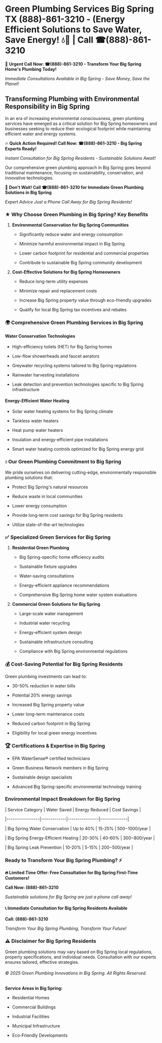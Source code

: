 # Green Plumbing Services Big Spring TX (888)-861-3210 - (Energy Efficient Solutions to Save Water, Save Energy! 💧🌿 | Call ☎(888)-861-3210

🚨 **Urgent Call Now: ☎(888)-861-3210 - Transform Your Big Spring Home's Plumbing Today!**
*Immediate Consultations Available in Big Spring - Save Money, Save the Planet!*

## Transforming Plumbing with Environmental Responsibility in Big Spring

In an era of increasing environmental consciousness, green plumbing services have emerged as a critical solution for Big Spring homeowners and businesses seeking to reduce their ecological footprint while maintaining efficient water and energy systems. 

🔥 **Quick Action Required! Call Now: ☎(888)-861-3210 - Big Spring Experts Ready!**
*Instant Consultation for Big Spring Residents - Sustainable Solutions Await!*

Our comprehensive green plumbing approach in Big Spring goes beyond traditional maintenance, focusing on sustainability, conservation, and innovative technologies.

🚨 **Don't Wait! Call ☎(888)-861-3210 for Immediate Green Plumbing Solutions in Big Spring**
*Expert Advice Just a Phone Call Away for Big Spring Residents!*

### ★ Why Choose Green Plumbing in Big Spring? Key Benefits

1. **Environmental Conservation for Big Spring Communities** 
   - Significantly reduce water and energy consumption
   - Minimize harmful environmental impact in Big Spring
   - Lower carbon footprint for residential and commercial properties
   - Contribute to sustainable Big Spring community development

2. **Cost-Effective Solutions for Big Spring Homeowners** 
   - Reduce long-term utility expenses
   - Minimize repair and replacement costs
   - Increase Big Spring property value through eco-friendly upgrades
   - Qualify for local Big Spring tax incentives and rebates

### 🌍 Comprehensive Green Plumbing Services in Big Spring

#### Water Conservation Technologies
- High-efficiency toilets (HET) for Big Spring homes
- Low-flow showerheads and faucet aerators
- Greywater recycling systems tailored to Big Spring regulations
- Rainwater harvesting installations
- Leak detection and prevention technologies specific to Big Spring infrastructure

#### Energy-Efficient Water Heating
- Solar water heating systems for Big Spring climate
- Tankless water heaters
- Heat pump water heaters
- Insulation and energy-efficient pipe installations
- Smart water heating controls optimized for Big Spring energy grid

### 💧 Our Green Plumbing Commitment to Big Spring

We pride ourselves on delivering cutting-edge, environmentally responsible plumbing solutions that:
- Protect Big Spring's natural resources
- Reduce waste in local communities
- Lower energy consumption
- Provide long-term cost savings for Big Spring residents
- Utilize state-of-the-art technologies

### ✅ Specialized Green Services for Big Spring

1. **Residential Green Plumbing**
   - Big Spring-specific home efficiency audits
   - Sustainable fixture upgrades
   - Water-saving consultations
   - Energy-efficient appliance recommendations
   - Comprehensive Big Spring home water system evaluations

2. **Commercial Green Solutions for Big Spring**
   - Large-scale water management
   - Industrial water recycling
   - Energy-efficient system design
   - Sustainable infrastructure consulting
   - Compliance with Big Spring environmental regulations

### 💰 Cost-Saving Potential for Big Spring Residents

Green plumbing investments can lead to:
- 30-50% reduction in water bills
- Potential 20% energy savings
- Increased Big Spring property value
- Lower long-term maintenance costs
- Reduced carbon footprint in Big Spring
- Eligibility for local green energy incentives

### 🏆 Certifications & Expertise in Big Spring

- EPA WaterSense® certified technicians
- Green Business Network members in Big Spring
- Sustainable design specialists
- Advanced Big Spring-specific environmental technology training

### Environmental Impact Breakdown for Big Spring

| Service Category | Water Saved | Energy Reduced | Cost Savings |
|-----------------|-------------|----------------|--------------|
| Big Spring Water Conservation | Up to 40% | 15-25% | $500-$1000/year |
| Big Spring Energy-Efficient Heating | 20-30% | 40-60% | $300-$800/year |
| Big Spring Leak Prevention | 10-20% | 5-15% | $200-$500/year |

### Ready to Transform Your Big Spring Plumbing? ⚡

**🔥 Limited Time Offer: Free Consultation for Big Spring First-Time Customers!**

**Call Now: (888)-861-3210**
*Sustainable solutions for Big Spring are just a phone call away!*

#### 📞 Immediate Consultation for Big Spring Residents Available

**Call: (888)-861-3210**
*Transform Your Big Spring Plumbing, Transform Your Future!*

### ⚠️ Disclaimer for Big Spring Residents

Green plumbing solutions may vary based on Big Spring local regulations, property specifications, and individual needs. Consultation with our experts ensures tailored, effective strategies.

###### © 2025 Green Plumbing Innovations in Big Spring. All Rights Reserved.

**Service Areas in Big Spring:** 
- Residential Homes
- Commercial Buildings
- Industrial Facilities
- Municipal Infrastructure
- Eco-Friendly Developments